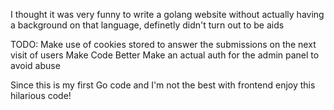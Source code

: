 I thought it was very funny to write a golang website without actually having a background on that language, definetly didn't turn out to be aids

TODO:
Make use of cookies stored to answer the submissions on the next visit of users
Make Code Better
Make an actual auth for the admin panel to avoid abuse

Since this is my first Go code and I'm not the best with frontend enjoy this hilarious code!
